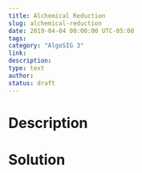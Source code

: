 ```yaml
---
title: Alchemical Reduction
slug: alchemical-reduction
date: 2019-04-04 00:00:00 UTC-05:00
tags: 
category: "AlgoSIG 3"
link: 
description:
type: text
author: 
status: draft
---
```


# Description

# Solution
